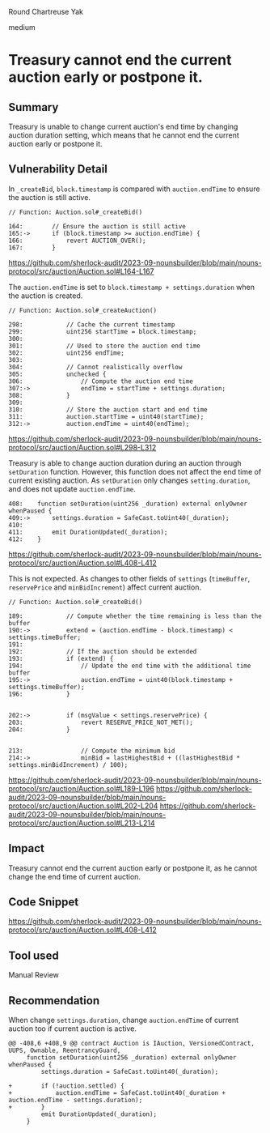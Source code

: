 Round Chartreuse Yak

medium

# Treasury cannot end the current auction early or postpone it.

## Summary
Treasury is unable to change current auction's end time by changing auction duration setting, which means that he cannot end the current auction early or postpone it.

## Vulnerability Detail
In `_createBid`, `block.timestamp` is compared with `auction.endTime` to ensure the auction is still active. 
```solidity
// Function: Auction.sol#_createBid()

164:        // Ensure the auction is still active
165:->      if (block.timestamp >= auction.endTime) {
166:            revert AUCTION_OVER();
167:        }
```
https://github.com/sherlock-audit/2023-09-nounsbuilder/blob/main/nouns-protocol/src/auction/Auction.sol#L164-L167

The `auction.endTime` is set to `block.timestamp + settings.duration` when the auction is created.
```solidity
// Function: Auction.sol#_createAuction()

298:            // Cache the current timestamp
299:            uint256 startTime = block.timestamp;
300:
301:            // Used to store the auction end time
302:            uint256 endTime;
303:
304:            // Cannot realistically overflow
305:            unchecked {
306:                // Compute the auction end time
307:->              endTime = startTime + settings.duration;
308:            }
309:
310:            // Store the auction start and end time
311:            auction.startTime = uint40(startTime);
312:->          auction.endTime = uint40(endTime);
```
https://github.com/sherlock-audit/2023-09-nounsbuilder/blob/main/nouns-protocol/src/auction/Auction.sol#L298-L312

Treasury is able to change auction duration during an auction through `setDuration` function. However, this function does not affect the end time of current existing auction. As `setDuration` only changes `setting.duration`, and does not update `auction.endTime`.
```solidity
408:    function setDuration(uint256 _duration) external onlyOwner whenPaused {
409:->      settings.duration = SafeCast.toUint40(_duration);
410:
411:        emit DurationUpdated(_duration);
412:    }
```
https://github.com/sherlock-audit/2023-09-nounsbuilder/blob/main/nouns-protocol/src/auction/Auction.sol#L408-L412

This is not expected. As changes to other fields of `settings` (`timeBuffer`, `reservePrice` and `minBidIncrement`) affect current auction.
```solidity
// Function: Auction.sol#_createBid()

189:            // Compute whether the time remaining is less than the buffer
190:->          extend = (auction.endTime - block.timestamp) < settings.timeBuffer;
191:
192:            // If the auction should be extended
193:            if (extend) {
194:                // Update the end time with the additional time buffer
195:->              auction.endTime = uint40(block.timestamp + settings.timeBuffer);
196:            }


202:->          if (msgValue < settings.reservePrice) {
203:                revert RESERVE_PRICE_NOT_MET();
204:            }


213:                // Compute the minimum bid
214:->              minBid = lastHighestBid + ((lastHighestBid * settings.minBidIncrement) / 100);
```
https://github.com/sherlock-audit/2023-09-nounsbuilder/blob/main/nouns-protocol/src/auction/Auction.sol#L189-L196
https://github.com/sherlock-audit/2023-09-nounsbuilder/blob/main/nouns-protocol/src/auction/Auction.sol#L202-L204
https://github.com/sherlock-audit/2023-09-nounsbuilder/blob/main/nouns-protocol/src/auction/Auction.sol#L213-L214


## Impact
Treasury cannot end the current auction early or postpone it, as he cannot change the end time of current auction.

## Code Snippet
https://github.com/sherlock-audit/2023-09-nounsbuilder/blob/main/nouns-protocol/src/auction/Auction.sol#L408-L412

## Tool used

Manual Review

## Recommendation
When change `settings.duration`, change `auction.endTime` of current auction too if current auction is active.
```solidity
@@ -408,6 +408,9 @@ contract Auction is IAuction, VersionedContract, UUPS, Ownable, ReentrancyGuard,
     function setDuration(uint256 _duration) external onlyOwner whenPaused {
         settings.duration = SafeCast.toUint40(_duration);
 
+        if (!auction.settled) {
+            auction.endTime = SafeCast.toUint40(_duration + auction.endTime - settings.duration);
+        }
         emit DurationUpdated(_duration);
     }
```